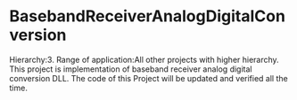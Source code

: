 # BasebandReceiverAnalogDigitalConversion

Hierarchy:3. Range of application:All other projects with higher hierarchy. This project is implementation of baseband receiver analog digital conversion DLL. The code of this Project will be updated and verified all the time.
